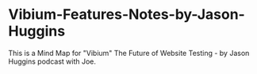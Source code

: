 # Vibium-Features-Notes-by-Jason-Huggins
This is a Mind Map for "Vibium" The Future of Website Testing - by Jason Huggins podcast with Joe.

